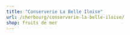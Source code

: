 ```yaml
---
title: "Conserverie La Belle Iloise"
url: /cherbourg/conserverie-la-belle-iloise/
shop: fruits de mer
---
```

